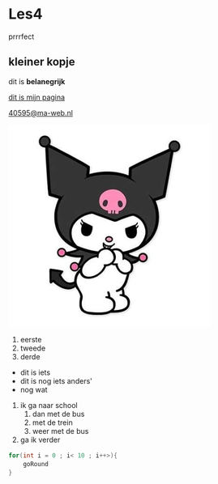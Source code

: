 # Les4
prrrfect


## kleiner kopje

dit is **belanegrijk**

[dit is mijn pagina](https://www.google.com/search?client=firefox-b-d&sca_esv=13677aa2df667dbd&sxsrf=AE3TifPeAYFShtmPmOAn5Sau5ZAy1ZAxUg:1759236027834&udm=2&fbs=AIIjpHzoNWz-7TpPPATGXnJt1mS4eo6Zk6nfzSQOQJT7hbtlrAq1hTA3MeFQo77_kVyiUDOC1g-jKKJjLenX4LjzkwDM6kMabnZ4QOIc2QSj7A6UWNmyf4NSYyaDG_3ui2yt5FcZ7nr1tbxAwHvfZuPEq1u2uLMgGI9BqAt_XbXG5p0tcD41drYSAIsEESrmGe1u6AXnbMHz6UstkrEDWWegJfHhserk7A&q=kuromi&sa=X&ved=2ahUKEwjio4_0wICQAxVQ2AIHHeFjOKYQtKgLegQIFBAB&biw=1536&bih=731&dpr=1.25)

<40595@ma-web.nl> 

![Dit is een blaadje](Kuromi.JPEG)

1. eerste
2. tweede
3. derde

* dit is iets
* dit is nog iets anders'
* nog wat

1. ik ga naar school
    1. dan met de bus
    2. met de trein
    3. weer met de bus
2. ga ik verder

``` cs
for(int i = 0 ; i< 10 ; i++>){
    goRound
}